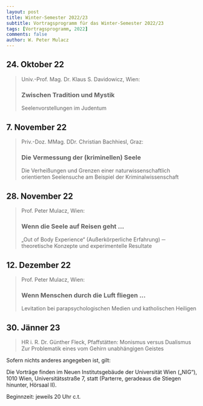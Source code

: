 ```yaml
---
layout: post
title: Winter-Semester 2022/23
subtitle: Vortragsprogramm für das Winter-Semester 2022/23
tags: [Vortragsprogramm, 2022]
comments: false
author: W. Peter Mulacz
---
```


## 24. Oktober 22
> Univ.-Prof. Mag. Dr. Klaus S. Davidowicz, Wien:
> ### Zwischen Tradition und Mystik
> Seelenvorstellungen im Judentum


## 7. November 22
> Priv.-Doz. MMag. DDr. Christian Bachhiesl, Graz:
> ### Die Vermessung der (kriminellen) Seele
> Die Verheißungen und Grenzen einer naturwissenschaftlich orientierten Seelensuche am Beispiel der Kriminalwissenschaft


## 28. November 22
> Prof. Peter Mulacz, Wien:
> ### Wenn die Seele auf Reisen geht …
> „Out of Body Experience“ (Außerkörperliche Erfahrung) ─ theoretische Konzepte und experimentelle Resultate


## 12. Dezember 22
> Prof. Peter Mulacz, Wien:
> ### Wenn Menschen durch die Luft fliegen …
> Levitation bei parapsychologischen Medien und katholischen Heiligen

## 30. Jänner 23
> HR i. R. Dr. Günther Fleck, Pfaffstätten:
> Monismus versus Dualismus
> Zur Problematik eines vom Gehirn unabhängigen Geistes







Sofern nichts anderes angegeben ist, gilt:

Die Vorträge finden im Neuen Institutsgebäude der Universität Wien („NIG“), 1010 Wien, Universitätsstraße 7, statt (Parterre, geradeaus die Stiegen hinunter, Hörsaal II).

Beginnzeit: jeweils 20 Uhr c.t.